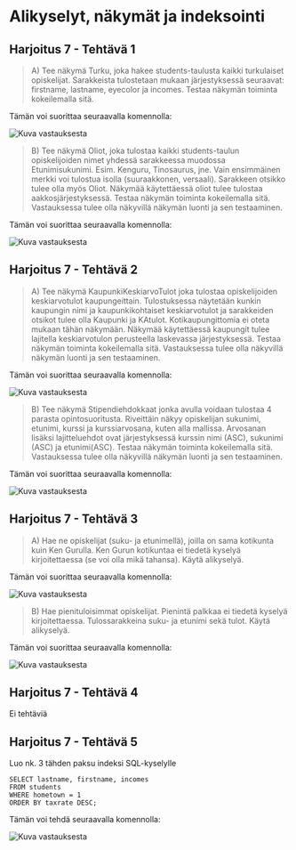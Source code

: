 # Alikyselyt, näkymät ja indeksointi

## Harjoitus 7 - Tehtävä 1

>A) Tee näkymä Turku, joka hakee students-taulusta kaikki turkulaiset opiskelijat. Sarakkeista tulostetaan mukaan järjestyksessä seuraavat: firstname, lastname, eyecolor ja incomes. Testaa näkymän toiminta kokeilemalla sitä.  

Tämän voi suorittaa seuraavalla komennolla:  

![Kuva vastauksesta](Harjoitus7/1_result.PNG)  

>B) Tee näkymä Oliot, joka tulostaa kaikki students-taulun opiskelijoiden nimet yhdessä sarakkeessa muodossa Etunimisukunimi. Esim. Kenguru, Tinosaurus, jne. Vain ensimmäinen merkki voi tulostua isolla (suuraakkonen, versaali). Sarakkeen otsikko tulee olla myös Oliot. Näkymää käytettäessä oliot tulee tulostaa aakkosjärjestyksessä. Testaa näkymän toiminta kokeilemalla sitä. Vastauksessa tulee olla näkyvillä näkymän luonti ja sen testaaminen.  

Tämän voi suorittaa seuraavalla komennolla:  

![Kuva vastauksesta](Harjoitus7/2_result.PNG)  

## Harjoitus 7 - Tehtävä 2

>A) Tee näkymä KaupunkiKeskiarvoTulot joka tulostaa opiskelijoiden keskiarvotulot kaupungeittain. Tulostuksessa näytetään kunkin kaupungin nimi ja kaupunkikohtaiset keskiarvotulot ja sarakkeiden otsikot tulee olla Kaupunki ja KAtulot. Kotikaupungittomia ei oteta mukaan tähän näkymään. Näkymää käytettäessä kaupungit tulee lajitella keskiarvotulon perusteella laskevassa järjestyksessä. Testaa näkymän toiminta kokeilemalla sitä. Vastauksessa tulee olla näkyvillä näkymän luonti ja sen testaaminen.  

Tämän voi suorittaa seuraavalla komennolla:  

![Kuva vastauksesta](Harjoitus7/3_result.PNG)  

>B) Tee näkymä Stipendiehdokkaat jonka avulla voidaan tulostaa 4 parasta opintosuoritusta. Riveittäin näkyy opiskelijan sukunimi, etunimi, kurssi ja kurssiarvosana, kuten alla mallissa. Arvosanan lisäksi lajitteluehdot ovat järjestyksessä kurssin nimi (ASC), sukunimi (ASC) ja etunimi(ASC). Testaa näkymän toiminta kokeilemalla sitä. Vastauksessa tulee olla näkyvillä näkymän luonti ja sen testaaminen.  

Tämän voi suorittaa seuraavalla komennolla:  

![Kuva vastauksesta](Harjoitus7/4_result.PNG)  

## Harjoitus 7 - Tehtävä 3

>A) Hae ne opiskelijat (suku- ja etunimellä), joilla on sama kotikunta kuin Ken Gurulla. Ken Gurun kotikuntaa ei tiedetä kyselyä kirjoitettaessa (se voi olla mikä tahansa). Käytä alikyselyä.  

Tämän voi suorittaa seuraavalla komennolla:  

![Kuva vastauksesta](Harjoitus7/5_result.PNG)  

>B) Hae pienituloisimmat opiskelijat. Pienintä palkkaa ei tiedetä kyselyä kirjoitettaessa. Tulossarakkeina suku- ja etunimi sekä tulot. Käytä alikyselyä.  

Tämän voi suorittaa seuraavalla komennolla:  

![Kuva vastauksesta](Harjoitus7/6_result.PNG)  

## Harjoitus 7 - Tehtävä 4

Ei tehtäviä

## Harjoitus 7 - Tehtävä 5

Luo nk. 3 tähden paksu indeksi SQL-kyselylle  

```
SELECT lastname, firstname, incomes
FROM students
WHERE hometown = 1
ORDER BY taxrate DESC;
```  

Tämän voi tehdä seuraavalla komennolla:  

![Kuva vastauksesta](Harjoitus7/8_result.PNG)  



